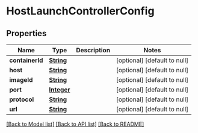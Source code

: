 # HostLaunchControllerConfig
## Properties

Name | Type | Description | Notes
------------ | ------------- | ------------- | -------------
**containerId** | [**String**](string.md) |  | [optional] [default to null]
**host** | [**String**](string.md) |  | [optional] [default to null]
**imageId** | [**String**](string.md) |  | [optional] [default to null]
**port** | [**Integer**](integer.md) |  | [optional] [default to null]
**protocol** | [**String**](string.md) |  | [optional] [default to null]
**url** | [**String**](string.md) |  | [optional] [default to null]

[[Back to Model list]](../README.md#documentation-for-models) [[Back to API list]](../README.md#documentation-for-api-endpoints) [[Back to README]](../README.md)

